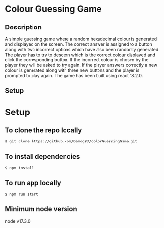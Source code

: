 # Colour Guessing Game

## Description

A simple guessing game where a random hexadecimal colour is generated and displayed on the screen.  The correct answer is assigned to a button along with two incorrect options which have also been randomly generated.  The player has to try to descern which is the correct colour displayed and click the corresponding button.  If the incorrect colour is chosen by the player they will be asked to try again.  If the player answers correctly a new colour is generated along with three new buttons and the player is prompted to play again.  The game has been built using react 18.2.0.

## Setup

# Setup

## To clone the repo locally

    $ git clone https://github.com/Damog83/colorGuessingGame.git

## To install dependencies

    $ npm install

## To run app locally

    $ npm run start

## Minimum node version

node v17.3.0
